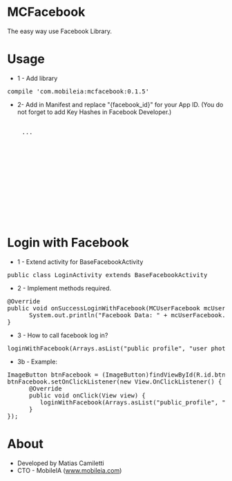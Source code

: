 # MCFacebook
The easy way use Facebook Library.

# Usage
* 1 - Add library
<pre>compile 'com.mobileia:mcfacebook:0.1.5'</pre>

* 2- Add in Manifest and replace "{facebook_id}" for your App ID. (You do not forget to add Key Hashes in Facebook Developer.)
<pre>
<application>
    ...
  
  
        <!-- Facebook -->
        <meta-data
            android:name="com.facebook.sdk.ApplicationId"
            android:value="@string/facebook_app_id" />
        
        <provider
            android:name="com.facebook.FacebookContentProvider"
            android:authorities="com.facebook.app.FacebookContentProvider{facebook_id}"
            android:exported="true" />
        
        <activity
            android:name="com.facebook.FacebookActivity"
            android:configChanges="keyboard|keyboardHidden|screenLayout|screenSize|orientation"
            android:label="@string/app_name"
            android:theme="@android:style/Theme.Translucent.NoTitleBar" />
    
    
    
</application>
</pre>

# Login with Facebook
* 1 - Extend activity for BaseFacebookActivity
<pre>
public class LoginActivity extends BaseFacebookActivity
</pre>

* 2 - Implement methods required.
<pre>
@Override
public void onSuccessLoginWithFacebook(MCUserFacebook mcUserFacebook) {
      System.out.println("Facebook Data: " + mcUserFacebook.id + mcUserFacebook.fullname + mcUserFacebook.email + mcUserFacebook.picture);
}
</pre>

* 3 - How to call facebook log in?
<pre>
loginWithFacebook(Arrays.asList("public_profile", "user_photos", "email"));
</pre>

* 3b - Example:
<pre>
ImageButton btnFacebook = (ImageButton)findViewById(R.id.btnFacebook);
btnFacebook.setOnClickListener(new View.OnClickListener() {
      @Override
      public void onClick(View view) {
         loginWithFacebook(Arrays.asList("public_profile", "user_photos", "email"));
      }
});
</pre>

# About
* Developed by Matias Camiletti
* CTO - MobileIA (www.mobileia.com)
